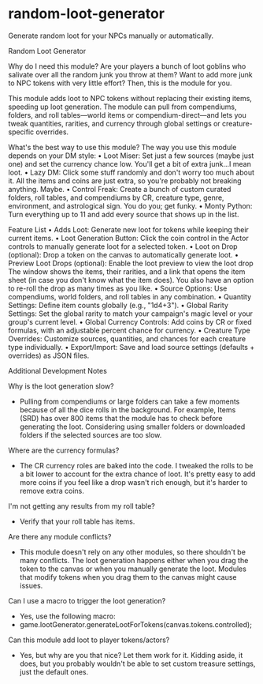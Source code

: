 # random-loot-generator
Generate random loot for your NPCs manually or automatically.




Random Loot Generator  

Why do I need this module?
Are your players a bunch of loot goblins who salivate over all the random junk you throw at them? Want to add more junk to NPC tokens with very little effort? Then, this is the module for you.

This module adds loot to NPC tokens without replacing their existing items, speeding up loot generation. The module can pull from compendiums, folders, and roll tables—world items or compendium-direct—and lets you tweak quantities, rarities, and currency through global settings or creature-specific overrides. 

What's the best way to use this module?
The way you use this module depends on your DM style:
	•	Loot Miser: Set just a few sources (maybe just one) and set the currency chance low. You'll get a bit of extra junk…I mean loot.
	•	Lazy DM: Click some stuff randomly and don't worry too much about it. All the items and coins are just extra, so you're probably not breaking anything. Maybe.
	•	Control Freak: Create a bunch of custom curated folders, roll tables, and compendiums by CR, creature type, genre, environment, and astrological sign. You do you; get funky.
	•	Monty Python: Turn everything up to 11 and add every source that shows up in the list.

Feature List 
	•	Adds Loot: Generate new loot for tokens while keeping their current items.
	•	Loot Generation Button: Click the coin control in the Actor controls to manually generate loot for a selected token.
	•	Loot on Drop (optional): Drop a token on the canvas to automatically generate loot.
	•	Preview Loot Drops (optional): Enable the loot preview to view the loot drop The window shows the items, their rarities, and a link that opens the item sheet (in case you don't know what the item does). You also have an option to re-roll the drop as many times as you like.
	•	Source Options: Use compendiums, world folders, and roll tables in any combination.
	•	Quantity Settings: Define item counts globally (e.g., "1d4+3").
	•	Global Rarity Settings: Set the global rarity to match your campaign's magic level or your group's current level. 
	•	Global Currency Controls: Add coins by CR or fixed formulas, with an adjustable percent chance for currency.
	•	Creature Type Overrides: Customize sources, quantities, and chances for each creature type individually.
	•	Export/Import: Save and load source settings (defaults + overrides) as JSON files.


Additional Development Notes

Why is the loot generation slow?
- Pulling from compendiums or large folders can take a few moments because of all the dice rolls in the background. For example, Items (SRD) has over 800 items that the module has to check before generating the loot. Considering using smaller folders or downloaded folders if the selected sources are too slow. 

Where are the currency formulas?
- The CR currency roles are baked into the code. I tweaked the rolls to be a bit lower to account for the extra chance of loot. It's pretty easy to add more coins if you feel like a drop wasn't rich enough, but it's harder to remove extra coins. 

I'm not getting any results from my roll table?
- Verify that your roll table has items.

Are there any module conflicts?
- This module doesn't rely on any other modules, so there shouldn't be many conflicts. The loot generation happens either when you drag the token to the canvas or when you manually generate the loot. Modules that modify tokens when you drag them to the canvas might cause issues.

Can I use a macro to trigger the loot generation?
- Yes, use the following macro:
- game.lootGenerator.generateLootForTokens(canvas.tokens.controlled);

Can this module add loot to player tokens/actors?
- Yes, but why are you that nice? Let them work for it. Kidding aside, it does, but you probably wouldn't be able to set custom treasure settings, just the default ones. 



